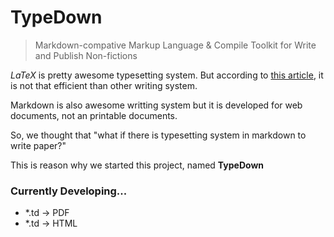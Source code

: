 # TypeDown

> Markdown-compative Markup Language & Compile Toolkit for Write and Publish Non-fictions

$LaTeX{}$ is pretty awesome typesetting system. But according to [this article](https://journals.plos.org/plosone/article/file?id=10.1371/journal.pone.0115069&type=printable), it is not that efficient than other writing system.

Markdown is also awesome writting system but it is developed for web documents, not an printable documents.

So, we thought that "what if there is typesetting system in markdown to write paper?"

This is reason why we started this project, named **TypeDown**

### Currently Developing...

- \*.td -> PDF
- \*.td -> HTML
